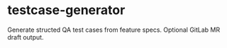 # testcase-generator
Generate structed QA test cases from feature specs. Optional GitLab MR draft output.
